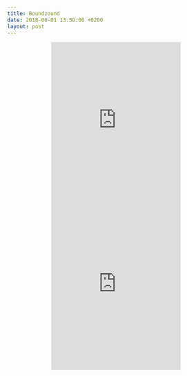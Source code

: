 ```yaml
---
title: Boundzound
date: 2018-06-01 13:50:00 +0200
layout: post
---
```

<center>
<iframe src="https://open.spotify.com/embed/album/2JC0rfJGY8CrpPrpqe5ftU" width="300" height="380" frameborder="0" allowtransparency="true"></iframe>
<iframe src="https://open.spotify.com/embed/album/06cZtdxuuNhxgSVgMzmd9j" width="300" height="380" frameborder="0" allowtransparency="true"></iframe>
</center>